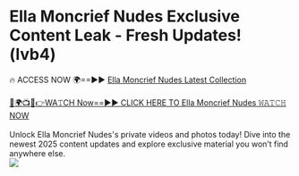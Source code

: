 # Ella Moncrief Nudes Exclusive Content Leak - Fresh Updates! (lvb4)

🔥 ACCESS NOW 🌍==►► <a href="https://tinyurl.com/2mz8nhtm" rel="nofollow">Ella Moncrief Nudes Latest Collection</a>
<br><br>
[🔴🌍📺📱👉WA𝚃CH Now==►► CLICK HERE TO Ella Moncrief Nudes 𝚆𝙰𝚃𝙲𝙷 NOW](https://tinyurl.com/2mz8nhtm)
<br><br>
Unlock Ella Moncrief Nudes's private videos and photos today! Dive into the newest 2025 content updates and explore exclusive material you won’t find anywhere else.
<br>
<a href="https://tinyurl.com/2mz8nhtm" rel="nofollow" data-target="animated-image.originalLink"><img src="https://camo.githubusercontent.com/8a4f000d20f83aca3bf7ec5f350d767afa0574a8a352519fd8cfa583a6f93a33/68747470733a2f2f692e696d6775722e636f6d2f644a486b345a712e676966" data-canonical-src="https://i.imgur.com/dJHk4Zq.gif" style="max-width: 100%; display: inline-block;" data-target="animated-image.originalImage"></a>
<br>
